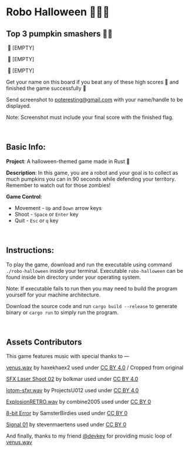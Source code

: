 # Robo Halloween 🤖🎃🧟

## Top 3 pumpkin smashers 🎉🦾

​	🥇 [EMPTY]

​	🥈 [EMPTY]

​	🥉 [EMPTY]

Get your name on this board if you beat any of these high scores 👊 and finished the game successfully 🚩

Send screenshot to poteresting@gmail.com with your name/handle to be displayed.

Note: Screenshot must include your final score with the finished flag.

<br />

## Basic Info:

**Project**: A halloween-themed game made in Rust 🦀

**Description**: In this game, you are a robot and your goal is to collect as much pumpkins you can in 90 seconds while defending your territory. Remember to watch out for those zombies!

**Game Control**:

* Movement - `Up` and `Down` arrow keys
* Shoot - `Space` or `Enter` key
* Quit - `Esc` or `q` key 

<br />

## Instructions:
To play the game, download and run the executable using command `./robo-halloween` inside your terminal. Executable `robo-halloween` can be found inside bin directory under your operating system.

Note: If executable fails to run then you may need to build the program yourself for your machine architecture. 

Download the source code and run `cargo build --release` to generate binary or `cargo run` to simply run the program.

<br />

## Assets Contributors
This game features music with special thanks to —

[venus.wav](https://freesound.org/people/haxekhaex2/sounds/663918/) by haxekhaex2 used under [CC BY 4.0](https://creativecommons.org/licenses/by/4.0/) / Cropped from original

[SFX Laser Shoot 02](https://freesound.org/people/bolkmar/sounds/421704/) by bolkmar used under [CC BY 4.0](https://creativecommons.org/licenses/by/3.0/)

[lotom-sfxr.wav](https://freesound.org/people/ProjectsU012/sounds/360928/) by ProjectsU012 used under [CC BY 4.0](https://creativecommons.org/licenses/by/4.0/)

[ExplosionRETRO.wav](https://freesound.org/people/combine2005/sounds/488294/) by combine2005 used under [CC BY 0](https://creativecommons.org/publicdomain/zero/1.0/)

[8-bit Error](https://freesound.org/people/SamsterBirdies/sounds/363920/) by SamsterBirdies used under [CC BY 0](https://creativecommons.org/publicdomain/zero/1.0/)

[Signal 01](https://freesound.org/people/stevenmaertens/sounds/683176/) by stevenmaertens used under [CC BY 0](https://creativecommons.org/publicdomain/zero/1.0/)

And finally, thanks to my friend [@devkey](https://github.com/Devkeystuff) for providing music loop of [venus.wav](https://freesound.org/people/haxekhaex2/sounds/663918/)